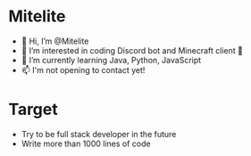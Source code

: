 # Mitelite
- 👋 Hi, I’m @Mitelite
- 👀 I’m interested in coding Discord bot and Minecraft client 🤔
- 🌱 I’m currently learning Java, Python, JavaScript
- 📫 I'm not opening to contact yet!
# Target
- Try to be full stack developer in the future
- Write more than 1000 lines of code
<!---
Mitelite/Mitelite is a ✨ special ✨ repository because its `README.md` (this file) appears on your GitHub profile.
You can click the Preview link to take a look at your changes.
--->
